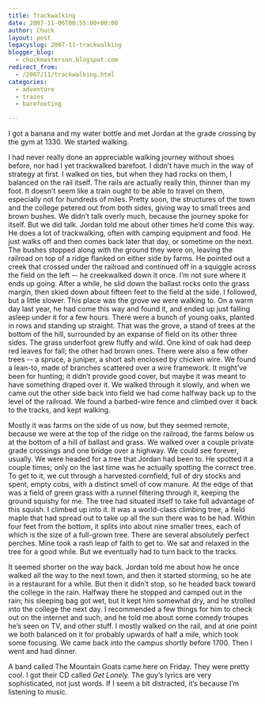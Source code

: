 ```yaml
---
title: Trackwalking
date: 2007-11-06T00:55:00+00:00
author: Chuck
layout: post
legacyslug: 2007-11-trackwalking
blogger_blog:
  - chuckmasterson.blogspot.com
redirect_from:
  - /2007/11/trackwalking.html
categories:
  - adventure
  - trains
  - barefooting

---
```

I got a banana and my water bottle and met Jordan at the grade crossing by the
gym at 1330. We started walking.  

I had never really done an appreciable walking journey without shoes before,
nor had I yet trackwalked barefoot. I didn’t have much in the way of strategy
at first. I walked on ties, but when they had rocks on them, I balanced on the
rail itself. The rails are actually really thin, thinner than my foot. It
doesn’t seem like a train ought to be able to travel on them, especially not
for hundreds of miles. Pretty soon, the structures of the town and the college
petered out from both sides, giving way to small trees and brown bushes. We
didn’t talk overly much, because the journey spoke for itself. But we did talk.
Jordan told me about other times he’d come this way. He does a lot of
trackwalking, often with camping equipment and food. He just walks off and then
comes back later that day, or sometime on the next. The bushes stopped along
with the ground they were on, leaving the railroad on top of a ridge flanked on
either side by farms. He pointed out a creek that crossed under the railroad
and continued off in a squiggle across the field on the left -- he creekwalked
down it once. I’m not sure where it ends up going. After a while, he slid down
the ballast rocks onto the grass margin, then skied down about fifteen feet to
the field at the side. I followed, but a little slower. This place was the
grove we were walking to. On a warm day last year, he had come this way and
found it, and ended up just falling asleep under it for a few hours. There were
a bunch of young oaks, planted in rows and standing up straight. That was the
grove, a stand of trees at the bottom of the hill, surrounded by an expanse of
field on its other three sides. The grass underfoot grew fluffy and wild. One
kind of oak had deep red leaves for fall; the other had brown ones. There were
also a few other trees -- a spruce, a juniper, a short ash enclosed by chicken
wire. We found a lean-to, made of branches scattered over a wire framework. It
might’ve been for hunting; it didn’t provide good cover, but maybe it was meant
to have something draped over it. We walked through it slowly, and when we came
out the other side back into field we had come halfway back up to the level of
the railroad. We found a barbed-wire fence and climbed over it back to the
tracks, and kept walking.  

Mostly it was farms on the side of us now, but they seemed remote, because we
were at the top of the ridge on the railroad, the farms below us at the bottom
of a hill of ballast and grass. We walked over a couple private grade crossings
and one bridge over a highway. We could see forever, usually. We were headed
for a tree that Jordan had been to. He spotted it a couple times; only on the
last time was he actually spotting the correct tree. To get to it, we cut
through a harvested cornfield, full of dry stocks and spent, empty cobs, with a
distinct smell of cow manure. At the edge of that was a field of green grass
with a runnel filtering through it, keeping the ground squishy for me. The tree
had situated itself to take full advantage of this squish. I climbed up into
it. It was a world-class climbing tree, a field maple that had spread out to
take up all the sun there was to be had. Within four feet from the bottom, it
splits into about nine smaller trees, each of which is the size of a full-grown
tree. There are several absolutely perfect perches. Mine took a rash leap of
faith to get to. We sat and relaxed in the tree for a good while. But we
eventually had to turn back to the tracks.  

It seemed shorter on the way back. Jordan told me about how he once walked all
the way to the next town, and then it started storming, so he ate in a
restaurant for a while. But then it didn’t stop, so he headed back toward the
college in the rain. Halfway there he stopped and camped out in the rain; his
sleeping bag got wet, but it kept him somewhat dry, and he strolled into the
college the next day. I recommended a few things for him to check out on the
internet and such, and he told me about some comedy troupes he’s seen on TV,
and other stuff. I mostly walked on the rail, and at one point we both balanced
on it for probably upwards of half a mile, which took some focusing. We came
back into the campus shortly before 1700. Then I went and had dinner.

A band called The Mountain Goats came here on Friday. They were pretty cool. I
got their CD called _Get Lonely._ The guy’s lyrics are very sophisticated, not
just words. If I seem a bit distracted, it’s because I’m listening to music.
